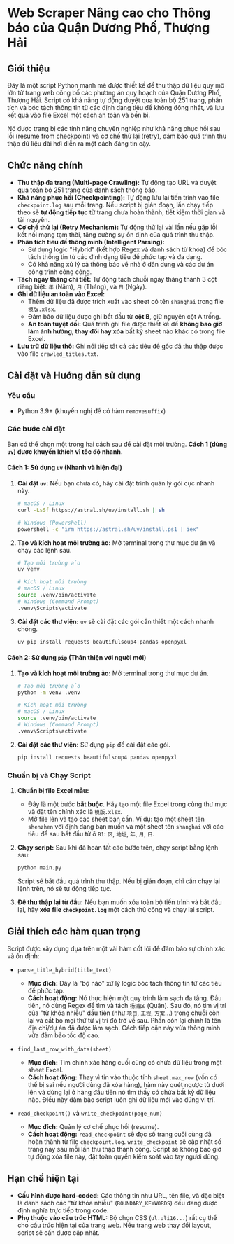 # Web Scraper Nâng cao cho Thông báo của Quận Dương Phố, Thượng Hải

## Giới thiệu

Đây là một script Python mạnh mẽ được thiết kế để thu thập dữ liệu quy mô lớn từ trang web công bố các phương án quy hoạch của Quận Dương Phố, Thượng Hải. Script có khả năng tự động duyệt qua toàn bộ 251 trang, phân tích và bóc tách thông tin từ các định dạng tiêu đề không đồng nhất, và lưu kết quả vào file Excel một cách an toàn và bền bỉ.

Nó được trang bị các tính năng chuyên nghiệp như khả năng phục hồi sau lỗi (resume from checkpoint) và cơ chế thử lại (retry), đảm bảo quá trình thu thập dữ liệu dài hơi diễn ra một cách đáng tin cậy.

## Chức năng chính

-   **Thu thập đa trang (Multi-page Crawling):** Tự động tạo URL và duyệt qua toàn bộ 251 trang của danh sách thông báo.
-   **Khả năng phục hồi (Checkpointing):** Tự động lưu lại tiến trình vào file `checkpoint.log` sau mỗi trang. Nếu script bị gián đoạn, lần chạy tiếp theo sẽ **tự động tiếp tục** từ trang chưa hoàn thành, tiết kiệm thời gian và tài nguyên.
-   **Cơ chế thử lại (Retry Mechanism):** Tự động thử lại vài lần nếu gặp lỗi kết nối mạng tạm thời, tăng cường sự ổn định của quá trình thu thập.
-   **Phân tích tiêu đề thông minh (Intelligent Parsing):**
    -   Sử dụng logic "Hybrid" (kết hợp Regex và danh sách từ khóa) để bóc tách thông tin từ các định dạng tiêu đề phức tạp và đa dạng.
    -   Có khả năng xử lý cả thông báo về nhà ở dân dụng và các dự án công trình công cộng.
-   **Tách ngày tháng chi tiết:** Tự động tách chuỗi ngày tháng thành 3 cột riêng biệt: `年` (Năm), `月` (Tháng), và `日` (Ngày).
-   **Ghi dữ liệu an toàn vào Excel:**
    -   Thêm dữ liệu đã được trích xuất vào sheet có tên `shanghai` trong file `模版.xlsx`.
    -   Đảm bảo dữ liệu được ghi bắt đầu từ **cột B**, giữ nguyên cột A trống.
    -   **An toàn tuyệt đối:** Quá trình ghi file được thiết kế để **không bao giờ làm ảnh hưởng, thay đổi hay xóa** bất kỳ sheet nào khác có trong file Excel.
-   **Lưu trữ dữ liệu thô:** Ghi nối tiếp tất cả các tiêu đề gốc đã thu thập được vào file `crawled_titles.txt`.

## Cài đặt và Hướng dẫn sử dụng

### Yêu cầu

-   Python 3.9+ (khuyến nghị để có hàm `removesuffix`)

### Các bước cài đặt

Bạn có thể chọn một trong hai cách sau để cài đặt môi trường. **Cách 1 (dùng `uv`) được khuyến khích vì tốc độ nhanh.**

#### Cách 1: Sử dụng `uv` (Nhanh và hiện đại)

1.  **Cài đặt `uv`:**
    Nếu bạn chưa có, hãy cài đặt trình quản lý gói cực nhanh này.
    ```bash
    # macOS / Linux
    curl -LsSf https://astral.sh/uv/install.sh | sh

    # Windows (Powershell)
    powershell -c "irm https://astral.sh/uv/install.ps1 | iex"
    ```

2.  **Tạo và kích hoạt môi trường ảo:**
    Mở terminal trong thư mục dự án và chạy các lệnh sau.
    ```bash
    # Tạo môi trường ảo
    uv venv
    
    # Kích hoạt môi trường
    # macOS / Linux
    source .venv/bin/activate
    # Windows (Command Prompt)
    .venv\Scripts\activate
    ```

3.  **Cài đặt các thư viện:**
    `uv` sẽ cài đặt các gói cần thiết một cách nhanh chóng.
    ```bash
    uv pip install requests beautifulsoup4 pandas openpyxl
    ```

#### Cách 2: Sử dụng `pip` (Thân thiện với người mới)

1.  **Tạo và kích hoạt môi trường ảo:**
    Mở terminal trong thư mục dự án.
    ```bash
    # Tạo môi trường ảo
    python -m venv .venv

    # Kích hoạt môi trường
    # macOS / Linux
    source .venv/bin/activate
    # Windows (Command Prompt)
    .venv\Scripts\activate
    ```

2.  **Cài đặt các thư viện:**
    Sử dụng `pip` để cài đặt các gói.
    ```bash
    pip install requests beautifulsoup4 pandas openpyxl
    ```

### Chuẩn bị và Chạy Script

1.  **Chuẩn bị file Excel mẫu:**
    -   Đây là một bước **bắt buộc**. Hãy tạo một file Excel trong cùng thư mục và đặt tên chính xác là `模版.xlsx`.
    -   Mở file lên và tạo các sheet bạn cần. Ví dụ: tạo một sheet tên `shenzhen` với định dạng bạn muốn và một sheet tên `shanghai` với các tiêu đề sau bắt đầu từ ô `B1`: `区`, `地址`, `年`, `月`, `日`.

2.  **Chạy script:**
    Sau khi đã hoàn tất các bước trên, chạy script bằng lệnh sau:
    ```bash
    python main.py
    ```
    Script sẽ bắt đầu quá trình thu thập. Nếu bị gián đoạn, chỉ cần chạy lại lệnh trên, nó sẽ tự động tiếp tục.

3.  **Để thu thập lại từ đầu:**
    Nếu bạn muốn xóa toàn bộ tiến trình và bắt đầu lại, hãy **xóa file `checkpoint.log`** một cách thủ công và chạy lại script.

## Giải thích các hàm quan trọng

Script được xây dựng dựa trên một vài hàm cốt lõi để đảm bảo sự chính xác và ổn định:

-   `parse_title_hybrid(title_text)`
    -   **Mục đích:** Đây là "bộ não" xử lý logic bóc tách thông tin từ các tiêu đề phức tạp.
    -   **Cách hoạt động:** Nó thực hiện một quy trình làm sạch đa tầng. Đầu tiên, nó dùng Regex để tìm và tách `杨浦区` (Quận). Sau đó, nó tìm vị trí của "từ khóa nhiễu" đầu tiên (như `项目`, `工程`, `方案`...) trong chuỗi còn lại và cắt bỏ mọi thứ từ vị trí đó trở về sau. Phần còn lại chính là tên địa chỉ/dự án đã được làm sạch. Cách tiếp cận này vừa thông minh vừa đảm bảo tốc độ cao.

-   `find_last_row_with_data(sheet)`
    -   **Mục đích:** Tìm chính xác hàng cuối cùng có chứa dữ liệu trong một sheet Excel.
    -   **Cách hoạt động:** Thay vì tin vào thuộc tính `sheet.max_row` (vốn có thể bị sai nếu người dùng đã xóa hàng), hàm này quét ngược từ dưới lên và dừng lại ở hàng đầu tiên nó tìm thấy có chứa bất kỳ dữ liệu nào. Điều này đảm bảo script luôn ghi dữ liệu mới vào đúng vị trí.

-   `read_checkpoint()` và `write_checkpoint(page_num)`
    -   **Mục đích:** Quản lý cơ chế phục hồi (resume).
    -   **Cách hoạt động:** `read_checkpoint` sẽ đọc số trang cuối cùng đã hoàn thành từ file `checkpoint.log`. `write_checkpoint` sẽ cập nhật số trang này sau mỗi lần thu thập thành công. Script sẽ không bao giờ tự động xóa file này, đặt toàn quyền kiểm soát vào tay người dùng.

## Hạn chế hiện tại

-   **Cấu hình được hard-coded:** Các thông tin như URL, tên file, và đặc biệt là danh sách các "từ khóa nhiễu" (`BOUNDARY_KEYWORDS`) đều đang được định nghĩa trực tiếp trong code.
-   **Phụ thuộc vào cấu trúc HTML:** Bộ chọn CSS (`ul.uli16...`) rất cụ thể cho cấu trúc hiện tại của trang web. Nếu trang web thay đổi layout, script sẽ cần được cập nhật.